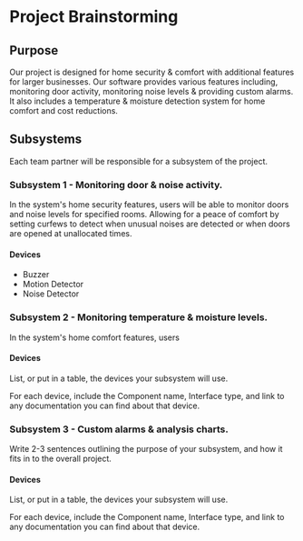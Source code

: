 # Project Brainstorming

## Purpose

Our project is designed for home security & comfort with additional features for larger businesses. Our software provides various features including, monitoring door activity, monitoring noise levels & providing custom alarms. It also includes a temperature & moisture detection system for home comfort and cost reductions. 

## Subsystems

Each team partner will be responsible for a subsystem of the project.

### Subsystem 1 - Monitoring door & noise activity.

In the system's home security features, users will be able to monitor doors and noise levels for specified rooms. Allowing for a peace of comfort by setting curfews to detect when unusual noises are detected or when doors are opened at unallocated times. 

#### Devices

- Buzzer
- Motion Detector
- Noise Detector

### Subsystem 2 - Monitoring temperature & moisture levels.

In the system's home comfort features, users 

#### Devices

List, or put in a table, the devices your subsystem will use. 

For each device, include the Component name, Interface type, and link to any documentation you can find about that device.

### Subsystem 3 - Custom alarms & analysis charts.

Write 2-3 sentences outlining the purpose of your subsystem, and how it fits in to the overall project.

#### Devices

List, or put in a table, the devices your subsystem will use. 

For each device, include the Component name, Interface type, and link to any documentation you can find about that device.
